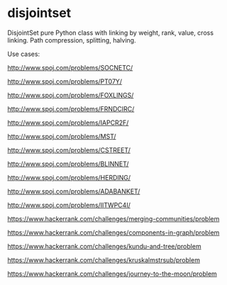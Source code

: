 # disjointset
DisjointSet pure Python class with linking by weight, rank, value, cross linking. Path compression, splitting, halving.

Use cases:

http://www.spoj.com/problems/SOCNETC/

http://www.spoj.com/problems/PT07Y/

http://www.spoj.com/problems/FOXLINGS/

http://www.spoj.com/problems/FRNDCIRC/

http://www.spoj.com/problems/IAPCR2F/

http://www.spoj.com/problems/MST/

http://www.spoj.com/problems/CSTREET/

http://www.spoj.com/problems/BLINNET/

http://www.spoj.com/problems/HERDING/

http://www.spoj.com/problems/ADABANKET/

http://www.spoj.com/problems/IITWPC4I/

https://www.hackerrank.com/challenges/merging-communities/problem

https://www.hackerrank.com/challenges/components-in-graph/problem

https://www.hackerrank.com/challenges/kundu-and-tree/problem

https://www.hackerrank.com/challenges/kruskalmstrsub/problem

https://www.hackerrank.com/challenges/journey-to-the-moon/problem
